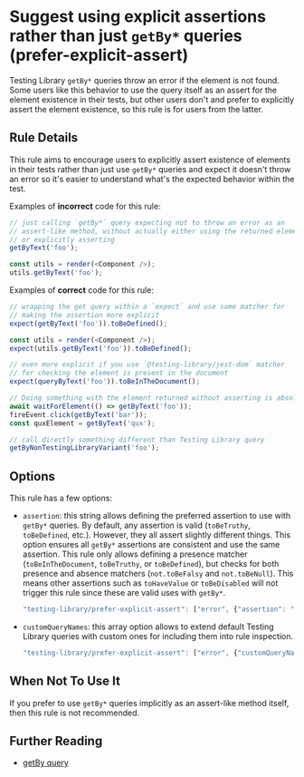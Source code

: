 # Suggest using explicit assertions rather than just `getBy*` queries (prefer-explicit-assert)

Testing Library `getBy*` queries throw an error if the element is not
found. Some users like this behavior to use the query itself as an
assert for the element existence in their tests, but other users don't
and prefer to explicitly assert the element existence, so this rule is
for users from the latter.

## Rule Details

This rule aims to encourage users to explicitly assert existence of
elements in their tests rather than just use `getBy*` queries and expect
it doesn't throw an error so it's easier to understand what's the
expected behavior within the test.

Examples of **incorrect** code for this rule:

```js
// just calling `getBy*` query expecting not to throw an error as an
// assert-like method, without actually either using the returned element
// or explicitly asserting
getByText('foo');

const utils = render(<Component />);
utils.getByText('foo');
```

Examples of **correct** code for this rule:

```js
// wrapping the get query within a `expect` and use some matcher for
// making the assertion more explicit
expect(getByText('foo')).toBeDefined();

const utils = render(<Component />);
expect(utils.getByText('foo')).toBeDefined();

// even more explicit if you use `@testing-library/jest-dom` matcher
// for checking the element is present in the document
expect(queryByText('foo')).toBeInTheDocument();

// Doing something with the element returned without asserting is absolutely fine
await waitForElement(() => getByText('foo'));
fireEvent.click(getByText('bar'));
const quxElement = getByText('qux');

// call directly something different than Testing Library query
getByNonTestingLibraryVariant('foo');
```

## Options

This rule has a few options:

- `assertion`: this string allows defining the preferred assertion to use
  with `getBy*` queries. By default, any assertion is valid (`toBeTruthy`,
  `toBeDefined`, etc.). However, they all assert slightly different things.
  This option ensures all `getBy*` assertions are consistent and use the same
  assertion. This rule only allows defining a presence matcher
  (`toBeInTheDocument`, `toBeTruthy`, or `toBeDefined`), but checks for both
  presence and absence matchers (`not.toBeFalsy` and `not.toBeNull`). This means
  other assertions such as `toHaveValue` or `toBeDisabled` will not trigger this
  rule since these are valid uses with `getBy*`.

  ```js
  "testing-library/prefer-explicit-assert": ["error", {"assertion": "toBeInTheDocument"}],
  ```

- `customQueryNames`: this array option allows to extend default Testing
  Library queries with custom ones for including them into rule
  inspection.

  ```js
  "testing-library/prefer-explicit-assert": ["error", {"customQueryNames": ["getByIcon", "getBySomethingElse"]}],
  ```

## When Not To Use It

If you prefer to use `getBy*` queries implicitly as an assert-like
method itself, then this rule is not recommended.

## Further Reading

- [getBy query](https://testing-library.com/docs/dom-testing-library/api-queries#getby)
